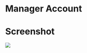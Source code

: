 # Manager Account

# Screenshot
![](https://github.com/aalrossan/JustEvent/blob/master/images/homeManager/account.jpg)
